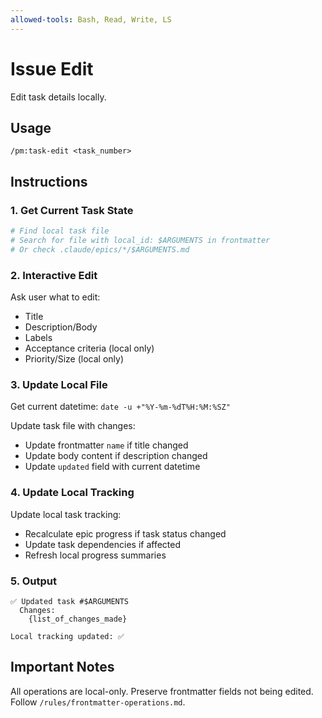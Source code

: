 ```yaml
---
allowed-tools: Bash, Read, Write, LS
---
```


# Issue Edit

Edit task details locally.

## Usage
```
/pm:task-edit <task_number>
```

## Instructions

### 1. Get Current Task State

```bash
# Find local task file
# Search for file with local_id: $ARGUMENTS in frontmatter
# Or check .claude/epics/*/$ARGUMENTS.md
```

### 2. Interactive Edit

Ask user what to edit:
- Title
- Description/Body
- Labels
- Acceptance criteria (local only)
- Priority/Size (local only)

### 3. Update Local File

Get current datetime: `date -u +"%Y-%m-%dT%H:%M:%SZ"`

Update task file with changes:
- Update frontmatter `name` if title changed
- Update body content if description changed
- Update `updated` field with current datetime

### 4. Update Local Tracking

Update local task tracking:
- Recalculate epic progress if task status changed
- Update task dependencies if affected
- Refresh local progress summaries

### 5. Output

```
✅ Updated task #$ARGUMENTS
  Changes:
    {list_of_changes_made}
  
Local tracking updated: ✅
```

## Important Notes

All operations are local-only.
Preserve frontmatter fields not being edited.
Follow `/rules/frontmatter-operations.md`.